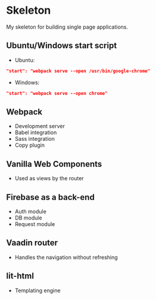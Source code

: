 # Skeleton

My skeleton for building single page applications.

## Ubuntu/Windows start script

- Ubuntu:

```json
"start": "webpack serve --open /usr/bin/google-chrome"
```

- Windows:

```json
"start": "webpack serve --open chrome"
```

## Webpack

- Development server
- Babel integration
- Sass integration
- Copy plugin

## Vanilla Web Components

- Used as views by the router

## Firebase as a back-end

- Auth module
- DB module
- Request module

## Vaadin router

- Handles the navigation without refreshing

## lit-html

- Templating engine
